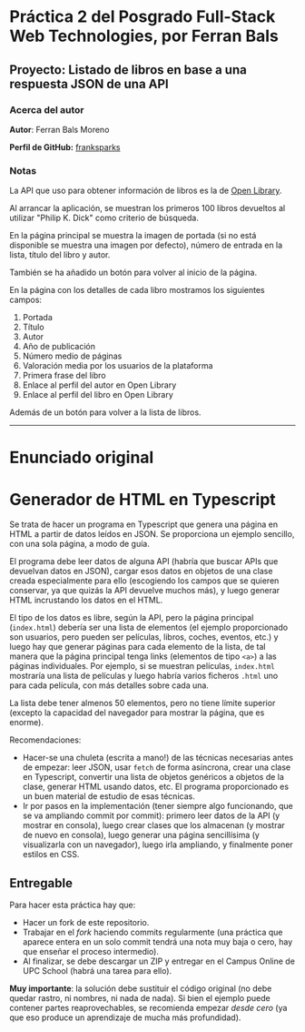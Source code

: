 # Práctica 2 del Posgrado Full-Stack Web Technologies, por Ferran Bals

## Proyecto: Listado de libros en base a una respuesta JSON de una API

### Acerca del autor

**Autor**: Ferran Bals Moreno

**Perfil de GitHub:** [franksparks](https://github.com/franksparks)

### Notas

La API que uso para obtener información de libros es la de [Open Library](https://openlibrary.org/developers/api).

Al arrancar la aplicación, se muestran los primeros 100 libros devueltos al utilizar "Philip K. Dick" como criterio de búsqueda.

En la página principal se muestra la imagen de portada (si no está disponible se muestra una imagen por defecto), número de entrada en la lista, título del libro y autor.

También se ha añadido un botón para volver al inicio de la página.

En la página con los detalles de cada libro mostramos los siguientes campos:

1. Portada
2. Título
3. Autor
4. Año de publicación
5. Número medio de páginas
6. Valoración media por los usuarios de la plataforma
7. Primera frase del libro
8. Enlace al perfil del autor en Open Library
9. Enlace al perfil del libro en Open Library

Además de un botón para volver a la lista de libros.

---

# Enunciado original

# Generador de HTML en Typescript

Se trata de hacer un programa en Typescript que genera una página en HTML a partir de datos leídos en JSON. Se proporciona un ejemplo sencillo, con una sola página, a modo de guía.

El programa debe leer datos de alguna API (habría que buscar APIs que devuelvan datos en JSON), cargar esos datos en objetos de una clase creada especialmente para ello (escogiendo los campos que se quieren conservar, ya que quizás la API devuelve muchos más), y luego generar HTML incrustando los datos en el HTML.

El tipo de los datos es libre, según la API, pero la página principal (`index.html`) debería ser una lista de elementos (el ejemplo proporcionado son usuarios, pero pueden ser películas, libros, coches, eventos, etc.) y luego hay que generar páginas para cada elemento de la lista, de tal manera que la página principal tenga links (elementos de tipo `<a>`) a las páginas individuales. Por ejemplo, si se muestran películas, `index.html` mostraría una lista de películas y luego habría varios ficheros `.html` uno para cada película, con más detalles sobre cada una.

La lista debe tener almenos 50 elementos, pero no tiene límite superior (excepto la capacidad del navegador para mostrar la página, que es enorme).

Recomendaciones:

- Hacer-se una chuleta (escrita a mano!) de las técnicas necesarias antes de empezar: leer JSON, usar `fetch` de forma asíncrona, crear una clase en Typescript, convertir una lista de objetos genéricos a objetos de la clase, generar HTML usando datos, etc. El programa proporcionado es un buen material de estudio de esas técnicas.
- Ir por pasos en la implementación (tener siempre algo funcionando, que se va ampliando commit por commit): primero leer datos de la API (y mostrar en consola), luego crear clases que los almacenan (y mostrar de nuevo en consola), luego generar una página sencillísima (y visualizarla con un navegador), luego irla ampliando, y finalmente poner estilos en CSS.

## Entregable

Para hacer esta práctica hay que:

- Hacer un fork de este repositorio.
- Trabajar en el _fork_ haciendo commits regularmente (una práctica que aparece entera en un solo commit tendrá una nota muy baja o cero, hay que enseñar el proceso intermedio).
- Al finalizar, se debe descargar un ZIP y entregar en el Campus Online de UPC School (habrá una tarea para ello).

**Muy importante**: la solución debe sustituir el código original (no debe quedar rastro, ni nombres, ni nada de nada). Si bien el ejemplo puede contener partes reaprovechables, se recomienda empezar _desde cero_ (ya que eso produce un aprendizaje de mucha más profundidad).
